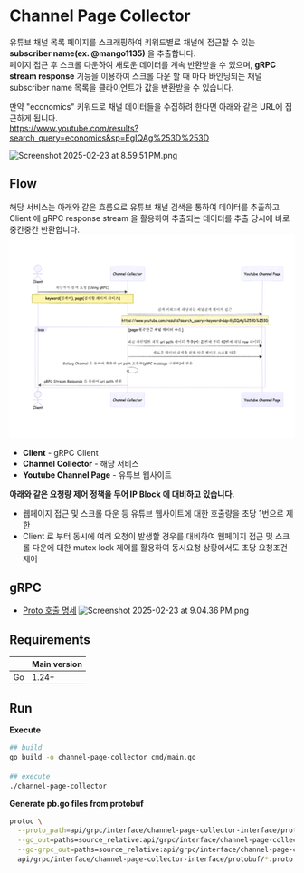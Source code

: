 # Channel Page Collector

유튜브 채널 목록 페이지를 스크래핑하여 키워드별로 채널에 접근할 수 있는 **subscriber name(ex. @mango1135)** 을 추출합니다.<br/>
페이지 접근 후 스크롤 다운하여 새로운 데이터를 계속 반환받을 수 있으며, **gRPC stream response** 기능을 이용하여 스크롤 다운 할 때 마다 바인딩되는 채널 subscriber name 목록을 클라이언트가 값을 반환받을 수 있습니다. <br/>

만약 "economics" 키워드로 채널 데이터들을 수집하려 한다면 아래와 같은 URL에 접근하게 됩니다.<br/>
https://www.youtube.com/results?search_query=economics&sp=EgIQAg%253D%253D

![Screenshot 2025-02-23 at 8.59.51 PM.png](public/image/Screenshot%202025-02-23%20at%208.59.51%E2%80%AFPM.png)

## Flow
해당 서비스는 아래와 같은 흐름으로 유튜브 채널 검색을 통하여 데이터를 추출하고 Client 에 gRPC response stream 을 활용하여 추출되는 데이터를 추출 당시에 바로 중간중간 반환합니다.
![mermaid-diagram-2025-02-24-143639.png](public/image/mermaid-diagram-2025-02-24-143639.png)

- **Client** - gRPC Client
- **Channel Collector** - 해당 서비스
- **Youtube Channel Page** - 유튜브 웹사이트

**아래와 같은 요청량 제어 정책을 두어 IP Block 에 대비하고 있습니다.**
- 웹페이지 접근 및 스크롤 다운 등 유튜브 웹사이트에 대한 호출량을 초당 1번으로 제한
- Client 로 부터 동시에 여러 요청이 발생할 경우를 대비하여 웹페이지 접근 및 스크롤 다운에 대한 mutex lock 제어를 활용하여 동시요청 상황에서도 초당 요청조건 제어

## gRPC
- [Proto 호출 명세](https://github.com/Sujin1135/channel-page-collector-interface/blob/main/protobuf/channel_page.proto)
![Screenshot 2025-02-23 at 9.04.36 PM.png](public/image/Screenshot%202025-02-23%20at%209.04.36%E2%80%AFPM.png)
## Requirements
|    | Main version  |
|----|---------------|
| Go | 1.24+         |

## Run

**Execute**
```bash
## build
go build -o channel-page-collector cmd/main.go

## execute
./channel-page-collector
```

**Generate pb.go files from protobuf**
```bash
protoc \
  --proto_path=api/grpc/interface/channel-page-collector-interface/protobuf \
  --go_out=paths=source_relative:api/grpc/interface/channel-page-collector-interface/protobuf \
  --go-grpc_out=paths=source_relative:api/grpc/interface/channel-page-collector-interface/protobuf \
  api/grpc/interface/channel-page-collector-interface/protobuf/*.proto
```
